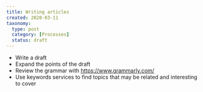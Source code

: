 ```yaml
---
title: Writing articles
created: 2020-03-11
taxonomy:
  type: post
  category: [Processes]
  status: draft
---
```


* Write a draft
* Expand the points of the draft
* Review the grammar with https://www.grammarly.com/
* Use keywords services to find topics that may be related and interesting to cover

